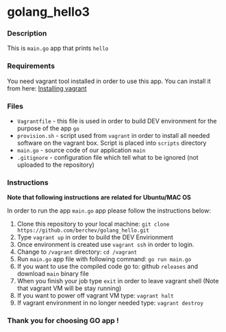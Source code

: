 # golang_hello3

### Description 

This is `main.go` app that prints `hello`

### Requirements

You need vagrant tool installed in order to use this app.
You can install it from here: [Installing vagrant](https://www.vagrantup.com/docs/installation/)

### Files
- `Vagrantfile` - this file is used in order to build DEV environment for the purpose of the app `go`
- `provision.sh` - script used from `vagrant` in order to install all needed software on the vagrant box. Script is placed into `scripts` directory
- `main.go` - source code of our application `main`
- `.gitignore` - configuration file which tell what to be ignored (not uploaded to the repository)


### Instructions
**Note that following instructions are related for Ubuntu/MAC OS**

In order to run the app `main.go` app please follow the instructions below:

1. Clone this repository to your local machine: `git clone https://github.com/berchev/golang_hello.git`
2. Type `vagrant up` in order to build the DEV Envirionment
3. Once environment is created use `vagrant ssh` in order to login.
4. Change to `/vagrant` directory: `cd /vagrant`
5. Run `main.go` app file with following command: `go run main.go`
6. If you want to use the compiled code go to: github `releases` and download `main` binary file
7. When you finish your job type `exit` in order to leave vagrant shell (Note that vagrant VM will be stay running)
8. If you want to power off vagrant VM type: `vagrant halt`
9. If vagrant environment in no longer needed type: `vagrant destroy`


### Thank you for choosing GO app !
